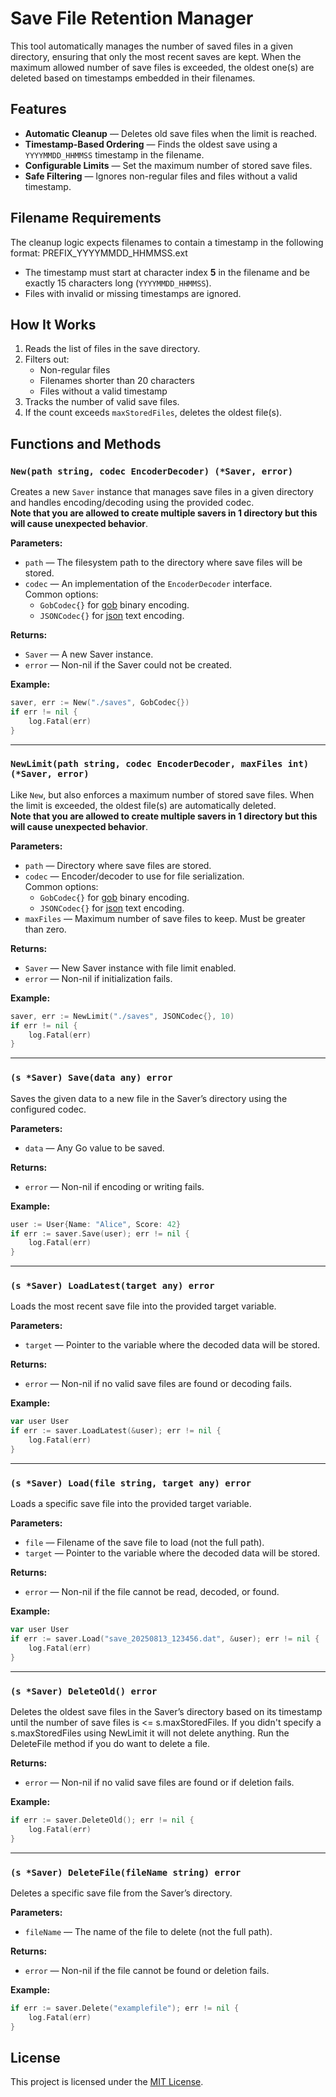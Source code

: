 # Save File Retention Manager

This tool automatically manages the number of saved files in a given directory, ensuring that only the most recent saves are kept. When the maximum allowed number of save files is exceeded, the oldest one(s) are deleted based on timestamps embedded in their filenames.

## Features

- **Automatic Cleanup** — Deletes old save files when the limit is reached.
- **Timestamp-Based Ordering** — Finds the oldest save using a `YYYYMMDD_HHMMSS` timestamp in the filename.
- **Configurable Limits** — Set the maximum number of stored save files.
- **Safe Filtering** — Ignores non-regular files and files without a valid timestamp.

## Filename Requirements

The cleanup logic expects filenames to contain a timestamp in the following format:
PREFIX_YYYYMMDD_HHMMSS.ext

- The timestamp must start at character index **5** in the filename and be exactly 15 characters long (`YYYYMMDD_HHMMSS`).
- Files with invalid or missing timestamps are ignored.

## How It Works

1. Reads the list of files in the save directory.
2. Filters out:
   - Non-regular files
   - Filenames shorter than 20 characters
   - Files without a valid timestamp
3. Tracks the number of valid save files.
4. If the count exceeds `maxStoredFiles`, deletes the oldest file(s).

## Functions and Methods

### `New(path string, codec EncoderDecoder) (*Saver, error)`
Creates a new `Saver` instance that manages save files in a given directory and handles encoding/decoding using the provided codec.                               
**Note that you are allowed to create multiple savers in 1 directory but this will cause unexpected behavior**.

**Parameters:**
- `path` — The filesystem path to the directory where save files will be stored.
- `codec` — An implementation of the `EncoderDecoder` interface.  
  Common options:
  - `GobCodec{}` for [gob](https://pkg.go.dev/encoding/gob) binary encoding.
  - `JSONCodec{}` for [json](https://pkg.go.dev/encoding/json) text encoding.

**Returns:**
- `Saver` — A new Saver instance.
- `error` — Non-nil if the Saver could not be created.

**Example:**
```go
saver, err := New("./saves", GobCodec{})
if err != nil {
    log.Fatal(err)
}
```

---

### `NewLimit(path string, codec EncoderDecoder, maxFiles int) (*Saver, error)`
Like `New`, but also enforces a maximum number of stored save files. When the limit is exceeded, the oldest file(s) are automatically deleted.                                          
**Note that you are allowed to create multiple savers in 1 directory but this will cause unexpected behavior**.

**Parameters:**
- `path` — Directory where save files are stored.
- `codec` — Encoder/decoder to use for file serialization.                                                                                  
  Common options:
  - `GobCodec{}` for [gob](https://pkg.go.dev/encoding/gob) binary encoding.
  - `JSONCodec{}` for [json](https://pkg.go.dev/encoding/json) text encoding.
- `maxFiles` — Maximum number of save files to keep. Must be greater than zero.

**Returns:**
- `Saver` — New Saver instance with file limit enabled.
- `error` — Non-nil if initialization fails.

**Example:**
```go
saver, err := NewLimit("./saves", JSONCodec{}, 10)
if err != nil {
    log.Fatal(err)
}
```

---

### `(s *Saver) Save(data any) error`
Saves the given data to a new file in the Saver’s directory using the configured codec.

**Parameters:**
- `data` — Any Go value to be saved.

**Returns:**
- `error` — Non-nil if encoding or writing fails.

**Example:**
```go
user := User{Name: "Alice", Score: 42}
if err := saver.Save(user); err != nil {
    log.Fatal(err)
}
```

---

### `(s *Saver) LoadLatest(target any) error`
Loads the most recent save file into the provided target variable.

**Parameters:**
- `target` — Pointer to the variable where the decoded data will be stored.

**Returns:**
- `error` — Non-nil if no valid save files are found or decoding fails.

**Example:**
```go
var user User
if err := saver.LoadLatest(&user); err != nil {
    log.Fatal(err)
}
```

---

### `(s *Saver) Load(file string, target any) error`
Loads a specific save file into the provided target variable.

**Parameters:**
- `file` — Filename of the save file to load (not the full path).
- `target` — Pointer to the variable where the decoded data will be stored.

**Returns:**
- `error` — Non-nil if the file cannot be read, decoded, or found.

**Example:**
```go
var user User
if err := saver.Load("save_20250813_123456.dat", &user); err != nil {
    log.Fatal(err)
}
```

---

### `(s *Saver) DeleteOld() error`
Deletes the oldest save files in the Saver’s directory based on its timestamp until the number of save files is <= s.maxStoredFiles. If you didn't specify a s.maxStoredFiles using NewLimit it will not delete anything. Run the DeleteFile method if you do want to delete a file.

**Returns:**
- `error` — Non-nil if no valid save files are found or if deletion fails.

**Example:**
```go
if err := saver.DeleteOld(); err != nil {
    log.Fatal(err)
}
```

---

### `(s *Saver) DeleteFile(fileName string) error`
Deletes a specific save file from the Saver’s directory.

**Parameters:**
- `fileName` — The name of the file to delete (not the full path).

**Returns:**
- `error` — Non-nil if the file cannot be found or deletion fails.

**Example:**
```go
if err := saver.Delete("examplefile"); err != nil {
    log.Fatal(err)
}
```

## License

This project is licensed under the [MIT License](https://opensource.org/licenses/MIT).
